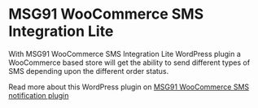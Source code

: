 # MSG91 WooCommerce SMS Integration Lite
With MSG91 WooCommerce SMS Integration Lite WordPress plugin a WooCommerce based store will get the ability to send different types of SMS depending upon the different order status.

Read more about this WordPress plugin on [MSG91 WooCommerce SMS notification plugin](https://www.eyeswift.com/msg91-woocommerce-sms-notification-plugin/)
